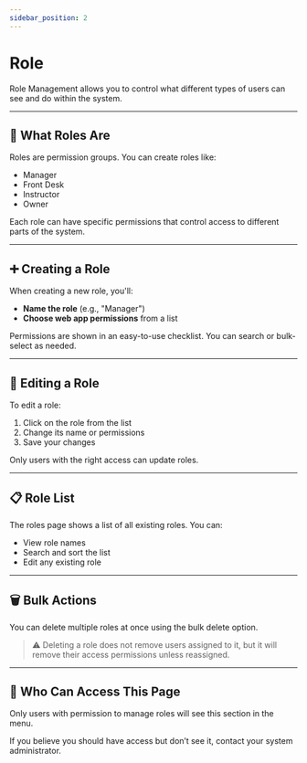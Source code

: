 ```yaml
---
sidebar_position: 2
---
```


# Role

Role Management allows you to control what different types of users can see and do within the system.

---

## 🎯 What Roles Are

Roles are permission groups. You can create roles like:

- Manager
- Front Desk
- Instructor
- Owner

Each role can have specific permissions that control access to different parts of the system.

---

## ➕ Creating a Role

When creating a new role, you'll:

- **Name the role** (e.g., "Manager")
- **Choose web app permissions** from a list

Permissions are shown in an easy-to-use checklist. You can search or bulk-select as needed.

---

## 📝 Editing a Role

To edit a role:

1. Click on the role from the list
2. Change its name or permissions
3. Save your changes

Only users with the right access can update roles.

---

## 📋 Role List

The roles page shows a list of all existing roles. You can:

- View role names
- Search and sort the list
- Edit any existing role

---

## 🗑 Bulk Actions

You can delete multiple roles at once using the bulk delete option.

> ⚠️ Deleting a role does not remove users assigned to it, but it will remove their access permissions unless reassigned.

---

## 🔐 Who Can Access This Page

Only users with permission to manage roles will see this section in the menu.

If you believe you should have access but don’t see it, contact your system administrator.